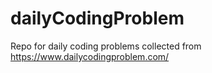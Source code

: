 # dailyCodingProblem
Repo for daily coding problems
collected from https://www.dailycodingproblem.com/
